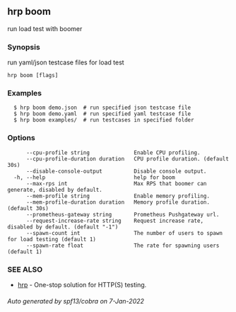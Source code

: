 ## hrp boom

run load test with boomer

### Synopsis

run yaml/json testcase files for load test

```
hrp boom [flags]
```

### Examples

```
  $ hrp boom demo.json	# run specified json testcase file
  $ hrp boom demo.yaml	# run specified yaml testcase file
  $ hrp boom examples/	# run testcases in specified folder
```

### Options

```
      --cpu-profile string              Enable CPU profiling.
      --cpu-profile-duration duration   CPU profile duration. (default 30s)
      --disable-console-output          Disable console output.
  -h, --help                            help for boom
      --max-rps int                     Max RPS that boomer can generate, disabled by default.
      --mem-profile string              Enable memory profiling.
      --mem-profile-duration duration   Memory profile duration. (default 30s)
      --prometheus-gateway string       Prometheus Pushgateway url.
      --request-increase-rate string    Request increase rate, disabled by default. (default "-1")
      --spawn-count int                 The number of users to spawn for load testing (default 1)
      --spawn-rate float                The rate for spawning users (default 1)
```

### SEE ALSO

* [hrp](hrp.md)	 - One-stop solution for HTTP(S) testing.

###### Auto generated by spf13/cobra on 7-Jan-2022

